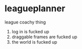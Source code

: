 # leagueplanner
 league coachy thing

1. log in is fucked up
2. draggable frames are fucked up
3. the world is fucked up